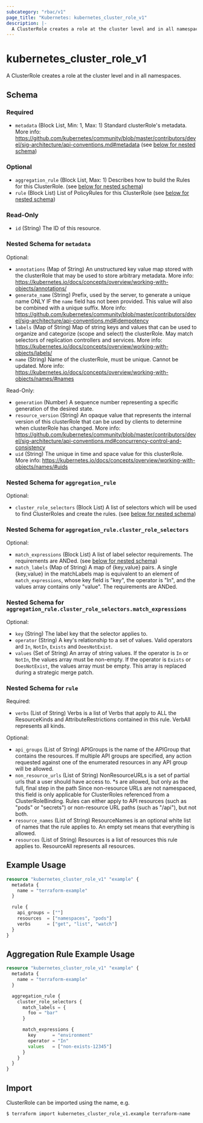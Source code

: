 ```yaml
---
subcategory: "rbac/v1"
page_title: "Kubernetes: kubernetes_cluster_role_v1"
description: |-
  A ClusterRole creates a role at the cluster level and in all namespaces.
---
```


# kubernetes_cluster_role_v1

A ClusterRole creates a role at the cluster level and in all namespaces.

<!-- schema generated by tfplugindocs -->
## Schema

### Required

- `metadata` (Block List, Min: 1, Max: 1) Standard clusterRole's metadata. More info: https://github.com/kubernetes/community/blob/master/contributors/devel/sig-architecture/api-conventions.md#metadata (see [below for nested schema](#nestedblock--metadata))

### Optional

- `aggregation_rule` (Block List, Max: 1) Describes how to build the Rules for this ClusterRole. (see [below for nested schema](#nestedblock--aggregation_rule))
- `rule` (Block List) List of PolicyRules for this ClusterRole (see [below for nested schema](#nestedblock--rule))

### Read-Only

- `id` (String) The ID of this resource.

<a id="nestedblock--metadata"></a>
### Nested Schema for `metadata`

Optional:

- `annotations` (Map of String) An unstructured key value map stored with the clusterRole that may be used to store arbitrary metadata. More info: https://kubernetes.io/docs/concepts/overview/working-with-objects/annotations/
- `generate_name` (String) Prefix, used by the server, to generate a unique name ONLY IF the `name` field has not been provided. This value will also be combined with a unique suffix. More info: https://github.com/kubernetes/community/blob/master/contributors/devel/sig-architecture/api-conventions.md#idempotency
- `labels` (Map of String) Map of string keys and values that can be used to organize and categorize (scope and select) the clusterRole. May match selectors of replication controllers and services. More info: https://kubernetes.io/docs/concepts/overview/working-with-objects/labels/
- `name` (String) Name of the clusterRole, must be unique. Cannot be updated. More info: https://kubernetes.io/docs/concepts/overview/working-with-objects/names/#names

Read-Only:

- `generation` (Number) A sequence number representing a specific generation of the desired state.
- `resource_version` (String) An opaque value that represents the internal version of this clusterRole that can be used by clients to determine when clusterRole has changed. More info: https://github.com/kubernetes/community/blob/master/contributors/devel/sig-architecture/api-conventions.md#concurrency-control-and-consistency
- `uid` (String) The unique in time and space value for this clusterRole. More info: https://kubernetes.io/docs/concepts/overview/working-with-objects/names/#uids


<a id="nestedblock--aggregation_rule"></a>
### Nested Schema for `aggregation_rule`

Optional:

- `cluster_role_selectors` (Block List) A list of selectors which will be used to find ClusterRoles and create the rules. (see [below for nested schema](#nestedblock--aggregation_rule--cluster_role_selectors))

<a id="nestedblock--aggregation_rule--cluster_role_selectors"></a>
### Nested Schema for `aggregation_rule.cluster_role_selectors`

Optional:

- `match_expressions` (Block List) A list of label selector requirements. The requirements are ANDed. (see [below for nested schema](#nestedblock--aggregation_rule--cluster_role_selectors--match_expressions))
- `match_labels` (Map of String) A map of {key,value} pairs. A single {key,value} in the matchLabels map is equivalent to an element of `match_expressions`, whose key field is "key", the operator is "In", and the values array contains only "value". The requirements are ANDed.

<a id="nestedblock--aggregation_rule--cluster_role_selectors--match_expressions"></a>
### Nested Schema for `aggregation_rule.cluster_role_selectors.match_expressions`

Optional:

- `key` (String) The label key that the selector applies to.
- `operator` (String) A key's relationship to a set of values. Valid operators ard `In`, `NotIn`, `Exists` and `DoesNotExist`.
- `values` (Set of String) An array of string values. If the operator is `In` or `NotIn`, the values array must be non-empty. If the operator is `Exists` or `DoesNotExist`, the values array must be empty. This array is replaced during a strategic merge patch.




<a id="nestedblock--rule"></a>
### Nested Schema for `rule`

Required:

- `verbs` (List of String) Verbs is a list of Verbs that apply to ALL the ResourceKinds and AttributeRestrictions contained in this rule. VerbAll represents all kinds.

Optional:

- `api_groups` (List of String) APIGroups is the name of the APIGroup that contains the resources. If multiple API groups are specified, any action requested against one of the enumerated resources in any API group will be allowed.
- `non_resource_urls` (List of String) NonResourceURLs is a set of partial urls that a user should have access to. *s are allowed, but only as the full, final step in the path Since non-resource URLs are not namespaced, this field is only applicable for ClusterRoles referenced from a ClusterRoleBinding. Rules can either apply to API resources (such as "pods" or "secrets") or non-resource URL paths (such as "/api"), but not both.
- `resource_names` (List of String) ResourceNames is an optional white list of names that the rule applies to. An empty set means that everything is allowed.
- `resources` (List of String) Resources is a list of resources this rule applies to. ResourceAll represents all resources.




## Example Usage

```terraform
resource "kubernetes_cluster_role_v1" "example" {
  metadata {
    name = "terraform-example"
  }

  rule {
    api_groups = [""]
    resources  = ["namespaces", "pods"]
    verbs      = ["get", "list", "watch"]
  }
}
```

## Aggregation Rule Example Usage

```terraform
resource "kubernetes_cluster_role_v1" "example" {
  metadata {
    name = "terraform-example"
  }

  aggregation_rule {
    cluster_role_selectors {
      match_labels = {
        foo = "bar"
      }

      match_expressions {
        key      = "environment"
        operator = "In"
        values   = ["non-exists-12345"]
      }
    }
  }
}
```

## Import

ClusterRole can be imported using the name, e.g.

```
$ terraform import kubernetes_cluster_role_v1.example terraform-name
```
